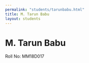 ```yaml
---
permalink: "students/tarunbabu.html"
title: M. Tarun Babu
layout: students
---
```

# M. Tarun Babu

Roll No: MM18D017

